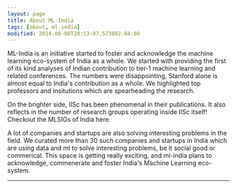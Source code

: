```yaml
---
layout: page
title: About ML-India
tags: [about, ml-india]
modified: 2014-08-08T20:53:07.573882-04:00
---
```



ML-India is an initiative started to foster and acknowledge the machine learning eco-system of India as a whole. 
We started with providing the first of its kind analyses of Indian contribution to tier-1 machine learning and related conferences. The numbers were disappointing, Stanford alone is almost equal to India's contribution as a whole. We highlighted top professors and insitutions which are spearheading the research.

On the brighter side, IISc has been phenomenal in their publications. It also reflects in the number of research groups operating inside IISc itself! Checkout the MLSIGs of India here. 

A lot of companies and startups are also solving interesting problems in the field. We curated more than 30 such companies and startups in India which are using data and ml to solve interesting problems, be it social good or commerical.
This space is getting really exciting, and ml-india plans to acknowledge, commenerate and foster India's Machine Learning eco-system.

---

